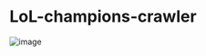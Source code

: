# LoL-champions-crawler
![image](https://user-images.githubusercontent.com/93152909/176978562-95ece0c4-d40f-4dd6-9d3f-b364ec2f7fc5.png)
